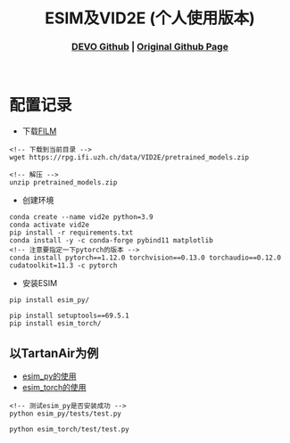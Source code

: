 [comment]: <> (# DEVO)

<!-- PROJECT LOGO -->

<p align="center">

  <h1 align="center"> ESIM及VID2E (个人使用版本)
  </h1>

[comment]: <> (  <h2 align="center">PAPER</h2>)
  <h3 align="center">
  <a href="https://github.com/KwanWaiPang/DEVO_comment">DEVO Github</a> 
  | <a href="https://github.com/uzh-rpg/rpg_vid2e">Original Github Page</a>
  </h3>
  <div align="center"></div>

<br>

# 配置记录
* 下载[FILM](https://github.com/google-research/frame-interpolation)
~~~
<!-- 下载到当前目录 -->
wget https://rpg.ifi.uzh.ch/data/VID2E/pretrained_models.zip

<!-- 解压 -->
unzip pretrained_models.zip
~~~

* 创建环境
~~~
conda create --name vid2e python=3.9
conda activate vid2e
pip install -r requirements.txt
conda install -y -c conda-forge pybind11 matplotlib
<!-- 注意要指定一下pytorch的版本 -->
conda install pytorch==1.12.0 torchvision==0.13.0 torchaudio==0.12.0 cudatoolkit=11.3 -c pytorch

~~~

* 安装ESIM
~~~
pip install esim_py/

pip install setuptools==69.5.1
pip install esim_torch/
~~~

## 以TartanAir为例
* [esim_py的使用](https://github.com/uzh-rpg/rpg_vid2e/blob/master/esim_py/README.md)
* [esim_torch的使用](https://github.com/uzh-rpg/rpg_vid2e/blob/master/esim_torch/README.md)

~~~
<!-- 测试esim_py是否安装成功 -->
python esim_py/tests/test.py

python esim_torch/test/test.py
~~~